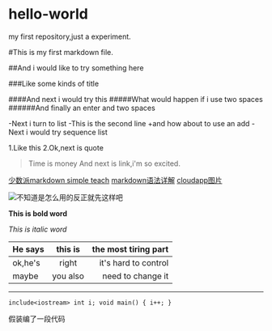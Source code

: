 # hello-world
my first repository,just a experiment.

#This is my first markdown file.

##And i would like to try something here

###Like some kinds of title

####And next i would try this  #####What would happen if i use two spaces
  ######And finally an enter and two spaces
  
-Next i turn to list
-This is the second line
+and how about to use an add
-Next i would try sequence list

1.Like this
2.Ok,next is quote

>Time is money
>And next is link,i'm so excited.

[少数派markdown simple teach](http://sspai.com/25137)
[markdown语法详解](http://www.ituring.com.cn/article/504)
[cloudapp图片](https://www.getcloudapp.com/)

![不知道是怎么用的反正就先这样吧](https://d1dqt6infcio59.cloudfront.net/1A1T2N2j2X1p)

**This is bold word**

*This is italic word*

|He says|this is |the most tiring part|
| ----- |:------:| ------------------:|
|ok,he's|right   |it's hard to control|
|maybe  |you also|need to change it   |

***

`include<iostream>
int i;
void main()
{
  i++;
}`

假装编了一段代码
